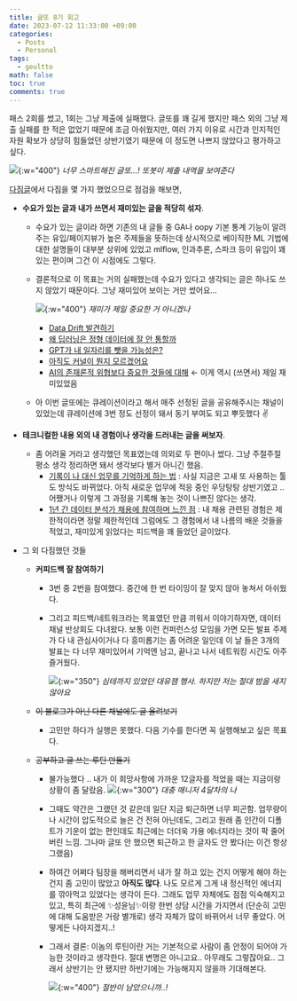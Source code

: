 ```yaml
---
title: 글또 8기 회고
date: 2023-07-12 11:33:00 +09:00
categories:
  - Posts
  - Personal
tags:
  - geultto
math: false
toc: true
comments: true
---
```


패스 2회를 썼고, 1회는 그냥 제출에 실패했다. 글또를 꽤 길게 했지만 패스 외의 그냥 제출 실패를 한 적은 없었기 때문에 조금 아쉬웠지만, 여러 가지 이유로 시간과 인지적인 자원 확보가 상당히 힘들었던 상반기였기 때문에 이 정도면 나쁘지 않았다고 평가하고 싶다.

![](/assets/img/posts/2023-07-12-geultto-8_1.png){:w="400"}
_너무 스마트해진 글또…! 또봇이 제출 내역을 보여준다_

[다짐글](https://pizza-thief.github.io/posts/geultto-8-start/)에서 다짐을 몇 가지 했었으므로 점검을 해보면,

- **수요가 있는 글과 내가 쓰면서 재미있는 글을 적당히 섞자**.
    - 수요가 있는 글이라 하면 기존의 내 글들 중 GA나 oopy 기본 통계 기능이 알려주는 유입/페이지뷰가 높은 주제들을 뜻하는데 상시적으로 베이직한 ML 기법에 대한 설명들이 대부분 상위에 있었고 mlflow, 인과추론, 스파크 등이 유입이 꽤 있는 편이며 그건 이 시점에도 그렇다.
    - 결론적으로 이 목표는 거의 실패했는데 수요가 있다고 생각되는 글은 하나도 쓰지 않았기 때문이다. 그냥 재미있어 보이는 거만 썼어요…
        
		 ![](/assets/img/posts/2023-07-12-geultto-8_2.png){:w="400"}
        _재미가 제일 중요한 거 아니겠나_        
        - [Data Drift 발견하기](https://pizza-thief.github.io/posts/data-drift-detection/)
        - [왜 딥러닝은 정형 데이터에 잘 안 통할까](https://pizza-thief.github.io/posts/why-do-tree-based-models-still-outperform-deep-learning-on-typical-tabular-data/)
        - [GPT가 내 일자리를 뺏을 가능성은?](https://pizza-thief.github.io/posts/gpts-are-gpts/)
        - [아직도 커널이 뭔지 모르겠어요](https://pizza-thief.github.io/posts/kernel/)
        - [AI의 존재론적 위협보다 중요한 것들에 대해](https://pizza-thief.github.io/posts/danger-of-ai-doomerism/) ← 이게 역시 (쓰면서) 제일 재미있었음
    - 아 이번 글또에는 큐레이션이라고 해서 매주 선정된 글을 공유해주시는 채널이 있었는데 큐레이션에 3번 정도 선정이 돼서 동기 부여도 되고 뿌듯했다 ✌️
    
- **테크니컬한 내용 외의 내 경험이나 생각을 드러내는 글을 써보자**.
    - 좀 어려울 거라고 생각했던 목표였는데 의외로 두 편이나 썼다. 그냥 주절주절 평소 생각 정리하면 돼서 생각보다 별거 아니긴 했음.
        - [기록이 나 대신 업무를 기억하게 하는 법](https://pizza-thief.github.io/posts/work-log/) : 사실 지금은 고새 또 사용하는 툴도 방식도 바뀌었다. 아직 새로운 업무에 적응 중인 우당탕탕 상반기였고 .. 어쨌거나 이렇게 그 과정을 기록해 놓는 것이 나쁘진 않다는 생각.
        - [1년 간 데이터 분석가 채용에 참여하며 느낀 점](https://pizza-thief.github.io/posts/what-i-learned-in-my-first-year-hiring-data-analyst/) : 내 채용 관련된 경험은 제한적이라면 정말 제한적인데 그럼에도 그 경험에서 내 나름의 배운 것들을 적었고, 재미있게 읽었다는 피드백을 꽤 들었던 글이었다.
        
- 그 외 다짐했던 것들
    - **커피드백 잘 참여하기**
        - 3번 중 2번을 참여했다. 중간에 한 번 타이밍이 잘 맞지 않아 놓쳐서 아쉬웠다.
        - 그리고 피드백/네트워크라는 목표였던 만큼 끼워서 이야기하자면, 데이터 채널 반상회도 다녀왔다. 보통 이런 컨퍼런스성 모임을 가면 모든 발표 주제가 다 내 관심사이거나 다 흥미롭기는 좀 어려운 일인데 이 날 들은 3개의 발표는 다 너무 재미있어서 기억엔 남고, 끝나고 나서 네트워킹 시간도 아주 즐거웠다.
            
            ![](/assets/img/posts/2023-07-12-geultto-8_3.jpg){:w="350"}
            _심테까지 있었던 대유잼 행사. 하지만 저는 절대 밤을 새지 않아요_
            
    - ~~이 블로그가 아닌 다른 채널에도 글 올려보기~~
        - 고민만 하다가 실행은 못했다. 다음 기수를 한다면 꼭 실행해보고 싶은 목표다.
    - ~~공부하고 글 쓰는 루틴 만들기~~
        - 불가능했다 .. 내가 이 희망사항에 가까운 12글자를 적었을 때는 지금이랑 상황이 좀 달랐음.
            ![](/assets/img/posts/2023-07-12-geultto-8_4.png){:w="300"}
            _대충 매니저 4달차의 나_
    
        - 그때도 약간은 그랬던 것 같은데 일단 지금 퇴근하면 너무 피곤함. 업무량이나 시간이 압도적으로 늘은 건 전혀 아닌데도, 그리고 원래 좀 인간이 디폴트가 기운이 없는 편인데도 최근에는 더더욱 가용 에너지라는 것이 팍 줄어버린 느낌. 그나마 글또 안 했으면 퇴근하고 한 글자도 안 봤다(는 이건 항상 그랬음)
        - 하여간 어쩌다 팀장을 해버리면서 내가 잘 하고 있는 건지 어떻게 해야 하는 건지 좀 고민이 많았고  **아직도 많다**. 나도 모르게 그게 내 정신적인 에너지를 깎아먹고 있었다는 생각이 든다. 그래도 업무 자체에도 점점 익숙해지고 있고, 특히 최근에 ✨성윤님✨이랑 한번 상담 시간을 가지면서 (단순히 고민에 대해 도움받은 거랑 별개로) 생각 자체가 많이 바뀌어서 너무 좋았다. 어떻게든 나아지겠지..!
        - 그래서 결론: 이놈의 루틴이란 거는 기본적으로 사람이 좀 안정이 되어야 가능한 것이라고 생각한다. 절대 변명은 아니고요.. 아무래도 그렇잖아요.. 그래서 상반기는 안 됐지만 하반기에는 가능해지지 않을까 기대해본다.
            
            ![](/assets/img/posts/2023-07-12-geultto-8_5.png){:w="400"}
            _절반이 남았으니까..!_